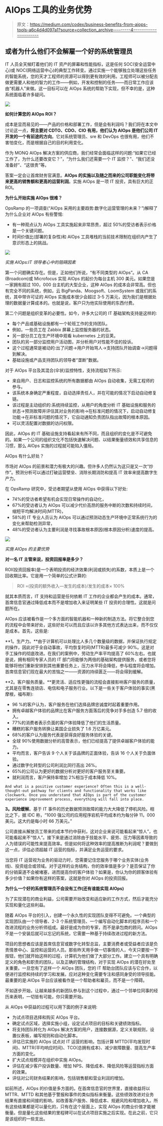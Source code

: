 # AIOps 工具的业务优势

> 原文：<https://medium.com/codex/business-benefits-from-aiops-tools-a6c4d4d097a1?source=collection_archive---------4----------------------->

## 或者为什么他们不会解雇一个好的系统管理员

IT 人员全天候盯着他们的 IT 资产的屏幕和性能指标，这是任何 SOC(安全运营中心)或 NOC(网络运营中心)的典型工作转变。通过实施一个能够独立处理这些任务的智能系统，您的天才工程师的资源可以得到更有效的利用。工程师可以被分配去做更需要人和他的智力的工作——例如，开发和控制的任务——而日常工作应该由“机器人”来做。这一目标可以在 AIOps 系统的帮助下实现，但不幸的是，这种系统面临着许多疑问。

![](img/5521483ebc6291ed8d8f5902d8abe10e.png)

**如何计算您的 AIOps ROI？**

成本是显而易见的——产品的价格和部署工作，但是会有利润吗？我们将在本文中讨论这一点，**将主要对 CDTO、CDO、CIO 有用，他们认为 AIOps 是他们公司 IT 开发的一个有前途的方向**。它对系统管理员、sre 和 DevOps 也很有用，他们不害怕变化，而是根据自己的目的利用变化。

作为 MONQ AIOps 解决方案的供应商，我们经常会面临这样的问题:“如果它已经工作了，为什么还要改变它？”，“为什么我们还需要一个 IT 监控？”、“我们还没准备好”、“这很贵”等。

答案一定会让首席财务官满意。**AIOps 的实施以及随之而来的公司职能变化将带来更高的销售额和更高的运营利润**。实施 AIOps 是一项 IT 投资，具有巨大的正 ROI。

**为什么开始实施 AIOps 很难？**

OpsRamp 的一项调查(“AIOps 采用的主要趋势:数字化运营管理的未来？”)解释了为什么企业对 AIOps 有些警惕:

*   有一种观点认为 AIOps 工具实施起来非常昂贵，超过 50%的受访者表示价格是一个关键问题。
*   时间价值比(部署的复杂性)和 AIOps 工具堆栈的当前技术限制在组织内产生了意识形态上的挑战。

![](img/3555bac8dac2352ba2168c209da97bb5.png)

*实施 AIOps:IT 领导者心中的阻碍因素*

第一个问题确实存在。但是，正如他们所说，“有不同类型的 AIOps”。从 CA (Broadcom)或 Microfocus 实现 AIOps 的起价为每台主机 300 美元。如果您是一家拥有超过 100，000 台主机的大型企业，这种 AIOps 的成本会非常高。但也有完全不同的系统，例如，云 BigPanda、Moogsoft、LoomSystem 或我们的系统，其中带许可证的 AIOps 实施成本很少会超过 3-5 万美元，因为我们是根据处理的数据量计算成本的。也就是说，客户只为他实际使用的东西付费。

第二个问题是组织变革的必要性。如今，许多大公司的 IT 基础架构支持是这样的:

*   每个产品或基础设施都有一个轮班工作的支持团队。
*   例如，一些员工在 Zabbix 屏幕上监控服务器的状态。
*   另一部分员工在生产环境中观看 kubernetes 上的豆荚。
*   团队的另一部分监控用户活动图，并分析用户对性能不佳的投诉。
*   这个过程通常是被动的:出了问题->用户开始骂人->支持团队开始调查->问题得到解决。
*   基础设施或产品支持团队的领导者“垄断”数据。

对于 AIOps 平台及其混合(伞状)监控特性，支持流程如下所示:

*   来自用户、日志和监控系统的所有数据都由 AIOps 自动收集，无需工程师的参与。
*   该系统本身确定严重程度，自动选择责任人，并在可能的情况下启动自动修复链。
*   该过程是主动组织的:系统持续监控，从用户的角度分析 IT 基础设施和服务的状态->预测故障并评估其对业务的影响->在标准问题的情况下，启动自动修复功能->在非标准问题的情况下，它自动通知负责团队指出故障的根本原因。
*   可以灵活配置对数据的访问权限。

因此，AIOps 的 IT 基础设施支持看起来有所不同，而且组织的变化是不可避免的。如果一个公司的组织文化不包括快速解决问题、以结果衡量绩效和共享信息的习惯，那么 AIOps 实施的过程就可能陷入僵局。

AIOps 有什么好处？

市场对 AIOps 的前景和潜力有极大的兴趣。但许多人仍然认为这只是又一次“炒作”。预测分析可以通过打破运营壁垒、消除长期消防和提高 IT 效率来提高数字生产力。

在 OpsRamp 研究中，受访者期望从使用 AIOps 中获得以下好处:

*   74%的受访者希望有机会实现日常操作的自动化，
*   67%的受访者认为 AIOps 可以减少代价高昂的服务中断的次数和持续时间，缩短平均解决时间(MTTR)，
*   58%的 IT 专业人员认为 AIOps 可以通过预测动态生产环境中正常系统行为的变化来帮助检测异常，
*   48%的受访者认为主要利润是寻找事故根本原因(根本原因分析)速度的提高。

![](img/6d51cb2b3bc560935f93b5b66d91fb99.png)

*实施 AIOps 的主要优势*

**对一名 IT 主管来说，投资回报率是多少？**

ROI(投资回报率)是一个表明投资的经济效果(利润或损失)的系数，本质上是一个回收期比率。它是用一个简单的公式计算的:

> ROI =(投资的额外收入—发生的成本)/发生的成本× 100%

就其本质而言，IT 支持和运营是任何依赖 IT 工作的企业都会产生的成本。通常，首席信息官通过降低成本而不是增加收入来证明某些 IT 投资的合理性。这就是问题所在。

AIOps 应该被看作是一个多方面的智能机器和一种新的制造方法。将它整合到您的流程中会带来好处，这些好处可以而且应该以许多其他方式表达出来，而不仅仅是成本。首先，这些是:

**1。生产力。**由于计算机可以处理比人多几个数量级的数据，并保证执行规定的操作，因此对于全自动事故，平均恢复时间(MTTR)最多可减少 90%。这是对手工操作的彻底改进。在我们的案例中，劳动生产率平均提高了 60%左右。也就是说，拥有相同专家人员的 IT 部门将能够为两倍的基础架构提供服务，或者您将能够将他们重新安排到其他重要任务上，压力水平将会降低，参与程度将会增加。首席信息官们现在最大的苦恼之一——资源的持续匮乏——将会得到缓解。

**2。客户服务质量。**更灵活、适应性更强的流程会直接影响客户服务的质量，尤其是在零售连锁店、电信和电子服务行业。以下是一些关于客户体验的事实(黑摩根，福布斯):

*   96 %的客户认为，客户服务在他们选择品牌忠诚度时起着重要作用。
*   拥有卓越客户体验的品牌比在客户服务方面落后的竞争对手多创造 5.7 倍的收入。
*   77%的消费者表示负面的客户体验降低了他们的生活质量。
*   糟糕的客户服务转换让美国企业损失了 1.6 万亿美元。
*   68%的客户认为服务代表是获得良好服务体验的关键。
*   全球 90%使用数据分析的高管表示，他们已经提高了提供卓越客户体验的能力。
*   平均而言，客户告诉 9 个人关于该品牌的正面体验，告诉 16 个人关于负面体验。
*   通过数字化转型的公司利润比同行高出 26%。
*   65%的公司认为更好的数据分析对更好的客户服务至关重要。
*   就利润而言，客户保持率增加 2%相当于成本降低 10%。

```
And what is a positive customer experience? Often this is a well-thought-out pathway for clients and functionality that works like clockwork. Once you understand that AIOps is part of the customer experience improvement process, everything will fall into place.
```

**3。风险缓解**。基于 IT 事件的历史数据预测故障的能力大大降低了停机风险。相比之下，据 IDC 称，“1000 强公司的应用程序宕机平均成本约为每分钟 11，000 美元。这大约是每小时 66 万美元。”

公司直接从解放员工带来的成本节约中获利，这对企业来说可能看起来“惊人”，也可能看起来不“惊人”。接下来是通过消除由于技能水平、疲劳、压力等因素导致的人为错误的可能性来提高效率。但是如何将这种效率的提高推断为利润呢？要做到这一点，评估必须超越 IT 运营的指标，并满足业务运营的要求。

当您将 IT 运营视为业务的驱动力时，您需要记住您服务于哪个业务实体(业务线)、投资组合或领域。对于这样的业务结构，你的效率值是多少？是否保证了你的分销渠道不会被堵塞，进而提高你的客户体验？如果是，你认为你的顾客体验有多少价值？如果你有这样的答案，这就是你对 AIOps 的投资回报。

**为什么一个好的系统管理员不会没有工作(还有谁能实现 AIOps)**

为了实现潜在的商业利益，公司需要开始改变和适应新的工作方式，然后才能充分实现和量化这些利益。

随着 AIOps 平台的引入，创建一个永久性的实现团队变得不可避免。一个典型的实现团队由一个领导者、2-3 个系统管理员、一个编写自动化脚本的程序员和一个改进流程的业务分析师组成。最好是成为你的专家，而不是承包商的顾问。AIOps 不是一个安装后就可以忘记的系统，它需要一种基于持续改进过程的新方法。

项目的思想者应该是首席信息官或数字化转型总监，主要消费者或受益者应该是负责情景中心、监控和运营的人员。那些昨天用手做一切事情的人，今天只要按一下按钮，他们就开始这样的过程，计算机为他们做了大部分工作。建立一个具有明确定义的角色和职责的团队，以及正确的管理结构，对于实现 AIOps 的潜在好处至关重要。一旦您有了这样一个 AIOps 团队，您的 IT 帮助台团队应该与它合作，以便进行监控和持续的学习和发展。应对这种变化需要专注和感同身受的领导技能。最重要的是:AIOps 平台应该被看作是一个帮助者和雇员，而不是一个障碍。

不如逐步开始，让越来越多的新团队参与到这个过程中，通过一个邻单位同事的经历来表明，一切皆有可能，你只需要开始。

从 AIOps 中获益的过程可以用下面的例子来说明:

*   为试点项目选择和购买 AIOps 平台。
*   确定试点区域，选择实施小组，设定试点项目的目标和关键绩效指标。
*   将支持团队转化为 AIOps 解决方案的用户，连接数据源，定义关联规则，设置仪表板，编写规则和自动化脚本。
*   评估已实施的 AIOps 试点对 IT 运营的影响，包括计算 MTTD(平均发现时间)、MTTR(平均响应时间)、TCO(总拥有成本)、减少故障数量、提高生产率方面的变化。
*   扩大试点规模并在组织中实施 AIOps。
*   评估在减少客户投诉数量、增加 NPS、降低成本、降低风险等运营指标方面的效果。
*   评估对公司财务结果的影响，包括销售额和营业利润的增加。

如前所述，AIOps 的价值是多方面的。在首席信息官的世界里，直接收益将以 MTTR、MTTD 和其他基于警报和事件的类似指标来衡量。这些绩效改进对业务结果有直接和间接的影响，如改善客户服务、降低成本、规避风险和增加收入。所有这些结果都是可以量化的，只有在这个层面上，实现 AIOps 的商业价值才能被衡量。但是量化这些结果的里程碑可以在试点项目实施之后实现。在此之前，它只是该组织的一些支出。